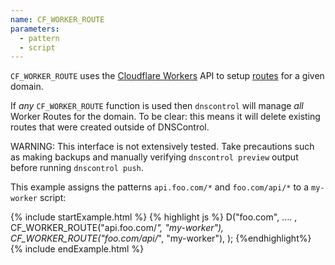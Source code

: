 ```yaml
---
name: CF_WORKER_ROUTE
parameters:
  - pattern
  - script
---
```


`CF_WORKER_ROUTE` uses the [Cloudflare Workers](https://developers.cloudflare.com/workers/) 
API to setup [routes](https://developers.cloudflare.com/workers/platform/routes)
for a given domain.

If _any_ `CF_WORKER_ROUTE` function is used then `dnscontrol` will manage _all_ 
Worker Routes for the domain. To be clear: this means it will delete existing routes that
were created outside of DNSControl.

WARNING: This interface is not extensively tested. Take precautions such as making
backups and manually verifying `dnscontrol preview` output before running
`dnscontrol push`.

This example assigns the patterns `api.foo.com/*` and `foo.com/api/*` to a `my-worker` script:

{% include startExample.html %}
{% highlight js %}
D("foo.com", .... ,
    CF_WORKER_ROUTE("api.foo.com/*", "my-worker"),
    CF_WORKER_ROUTE("foo.com/api/*", "my-worker"),
);
{%endhighlight%}
{% include endExample.html %}
